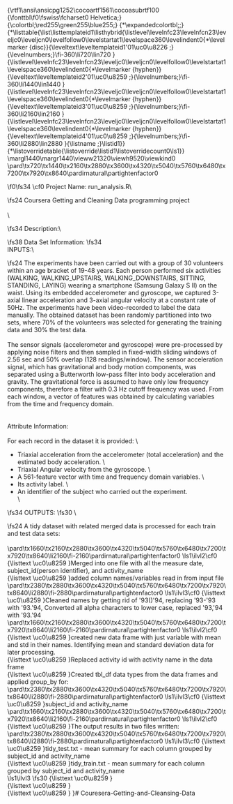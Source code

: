{\rtf1\ansi\ansicpg1252\cocoartf1561\cocoasubrtf100
{\fonttbl\f0\fswiss\fcharset0 Helvetica;}
{\colortbl;\red255\green255\blue255;}
{\*\expandedcolortbl;;}
{\*\listtable{\list\listtemplateid1\listhybrid{\listlevel\levelnfc23\levelnfcn23\leveljc0\leveljcn0\levelfollow0\levelstartat1\levelspace360\levelindent0{\*\levelmarker \{disc\}}{\leveltext\leveltemplateid1\'01\uc0\u8226 ;}{\levelnumbers;}\fi-360\li720\lin720 }{\listlevel\levelnfc23\levelnfcn23\leveljc0\leveljcn0\levelfollow0\levelstartat1\levelspace360\levelindent0{\*\levelmarker \{hyphen\}}{\leveltext\leveltemplateid2\'01\uc0\u8259 ;}{\levelnumbers;}\fi-360\li1440\lin1440 }{\listlevel\levelnfc23\levelnfcn23\leveljc0\leveljcn0\levelfollow0\levelstartat1\levelspace360\levelindent0{\*\levelmarker \{hyphen\}}{\leveltext\leveltemplateid3\'01\uc0\u8259 ;}{\levelnumbers;}\fi-360\li2160\lin2160 }{\listlevel\levelnfc23\levelnfcn23\leveljc0\leveljcn0\levelfollow0\levelstartat1\levelspace360\levelindent0{\*\levelmarker \{hyphen\}}{\leveltext\leveltemplateid4\'01\uc0\u8259 ;}{\levelnumbers;}\fi-360\li2880\lin2880 }{\listname ;}\listid1}}
{\*\listoverridetable{\listoverride\listid1\listoverridecount0\ls1}}
\margl1440\margr1440\vieww21320\viewh9520\viewkind0
\pard\tx720\tx1440\tx2160\tx2880\tx3600\tx4320\tx5040\tx5760\tx6480\tx7200\tx7920\tx8640\pardirnatural\partightenfactor0

\f0\fs34 \cf0 Project Name: run_analysis.R\

\fs24 Coursera Getting and Cleaning Data programming project\
\
\

\fs34 Description:\

\fs38 Data Set Information:
\fs34 \
INPUTS:\

\fs24 The experiments have been carried out with a group of 30 volunteers within an age bracket of 19-48 years. Each person performed six activities (WALKING, WALKING_UPSTAIRS, WALKING_DOWNSTAIRS, SITTING, STANDING, LAYING) wearing a smartphone (Samsung Galaxy S II) on the waist. Using its embedded accelerometer and gyroscope, we captured 3-axial linear acceleration and 3-axial angular velocity at a constant rate of 50Hz. The experiments have been video-recorded to label the data manually. The obtained dataset has been randomly partitioned into two sets, where 70% of the volunteers was selected for generating the training data and 30% the test data. \
\
The sensor signals (accelerometer and gyroscope) were pre-processed by applying noise filters and then sampled in fixed-width sliding windows of 2.56 sec and 50% overlap (128 readings/window). The sensor acceleration signal, which has gravitational and body motion components, was separated using a Butterworth low-pass filter into body acceleration and gravity. The gravitational force is assumed to have only low frequency components, therefore a filter with 0.3 Hz cutoff frequency was used. From each window, a vector of features was obtained by calculating variables from the time and frequency domain.\
\
\
Attribute Information:\
\
For each record in the dataset it is provided: \
- Triaxial acceleration from the accelerometer (total acceleration) and the estimated body acceleration. \
- Triaxial Angular velocity from the gyroscope. \
- A 561-feature vector with time and frequency domain variables. \
- Its activity label. \
- An identifier of the subject who carried out the experiment.\
\

\fs34 OUTPUTS:
\fs30 \

\fs24 A tidy dataset with related merged data is processed for each train and test data sets:\
	\
\pard\tx1660\tx2160\tx2880\tx3600\tx4320\tx5040\tx5760\tx6480\tx7200\tx7920\tx8640\li2160\fi-2160\pardirnatural\partightenfactor0
\ls1\ilvl2\cf0 {\listtext	\uc0\u8259 	}Merged into one file with all the measure date, subject_id(person identifier), and activity_name\
{\listtext	\uc0\u8259 	}added column names/variables read in from input file\
\pard\tx2380\tx2880\tx3600\tx4320\tx5040\tx5760\tx6480\tx7200\tx7920\tx8640\li2880\fi-2880\pardirnatural\partightenfactor0
\ls1\ilvl3\cf0 {\listtext	\uc0\u8259 	}Cleaned names by getting rid of \'93()\'94, replacing \'93-\'93 with \'93.\'94, Converted all alpha characters to lower case, replaced \'93,\'94 with \'93.\'94\
\pard\tx1660\tx2160\tx2880\tx3600\tx4320\tx5040\tx5760\tx6480\tx7200\tx7920\tx8640\li2160\fi-2160\pardirnatural\partightenfactor0
\ls1\ilvl2\cf0 {\listtext	\uc0\u8259 	}created new data frame with just variable with mean and std in their names. Identifying mean and standard deviation data for later processing.\
{\listtext	\uc0\u8259 	}Replaced activity id with activity name in the data frame\
{\listtext	\uc0\u8259 	}Created tbl_df data types from the data frames and applied group_by for:\
\pard\tx2380\tx2880\tx3600\tx4320\tx5040\tx5760\tx6480\tx7200\tx7920\tx8640\li2880\fi-2880\pardirnatural\partightenfactor0
\ls1\ilvl3\cf0 {\listtext	\uc0\u8259 	}subject_id and activity_name\
\pard\tx1660\tx2160\tx2880\tx3600\tx4320\tx5040\tx5760\tx6480\tx7200\tx7920\tx8640\li2160\fi-2160\pardirnatural\partightenfactor0
\ls1\ilvl2\cf0 {\listtext	\uc0\u8259 	}The output results in two files written:\
\pard\tx2380\tx2880\tx3600\tx4320\tx5040\tx5760\tx6480\tx7200\tx7920\tx8640\li2880\fi-2880\pardirnatural\partightenfactor0
\ls1\ilvl3\cf0 {\listtext	\uc0\u8259 	}tidy_test.txt - mean summary for each column grouped by subject_id and activity_name\
{\listtext	\uc0\u8259 	}tidy_train.txt - mean summary for each column grouped by subject_id and activity_name\
\ls1\ilvl3
\fs30 {\listtext	\uc0\u8259 	}\
{\listtext	\uc0\u8259 	}\
{\listtext	\uc0\u8259 	}	}# Couresera-Getting-and-Cleansing-Data
